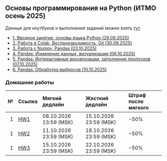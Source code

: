 ## Основы программирования на Python (ИТМО осень 2025)

Данные для ноутбуков и выполнения заданий можно взять [тут](https://disk.yandex.ru/d/-rPwF6_K4-NIfA)

- [1. Вводное занятие, основы языка Python (29.09.2025)](Lectures/Lecture%201)
- [2. Работа в Colab, Воспроизводимость, Git (30.09.2025)](Lectures/Lecture%202)
- [3. Работа c Numpy, Pandas (03.10.2025)](Lectures/Lecture%203)
- [4. Pandas: Изменение данных, визуализации (06.10.2025)](Lectures/Lecture%204)
- [5. Pandas: Интерактивные визуализации, заполнение пропусков (07.10.2025)](Lectures/Lecture%205)
- [6. Pandas: Обработка выбросов (10.10.2025)](Lectures/Lecture%206)

### Домашние работы


| № | Ссылка | Мягкий дедлайн | Жесткий дедлайн | Штраф после мягкого |
|---:|:------|:---------------|:----------------|:--------------------|
| 1 | [HW1](Homeworks/itmo_ai_minor_python_course_hw1.md) | 08.10.2026 23:59 (MSK) | 15.10.2026 23:59 (MSK) | −50% |
| 1 | [HW2](Homeworks/itmo_ai_minor_python_course_hw2.md) | 11.10.2026 23:59 (MSK) | 18.10.2026 23:59 (MSK) | −50% |
| 1 | [HW3](Homeworks/itmo_ai_minor_python_course_hw3.md) | 15.10.2026 23:59 (MSK) | 22.10.2026 23:59 (MSK) | −50% |
